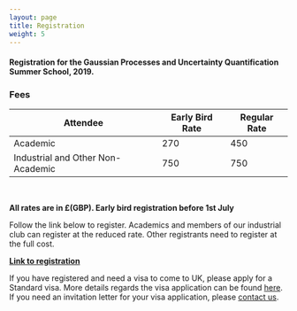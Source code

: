 ```yaml
---
layout: page
title: Registration
weight: 5
---
```


#### Registration for the Gaussian Processes and Uncertainty Quantification Summer School, 2019.

### Fees

Attendee                          | Early Bird Rate | Regular Rate
----------------------------------|-----------------|--------------
Academic                          |      270        |  450
Industrial and Other Non-Academic |      750        |  750

<br />

**All rates are in £(GBP). Early bird registration before 1st July**

Follow the link below to register. Academics and members of our
industrial club can register at the reduced rate. Other registrants need
to register at the full cost.


[**Link to registration**](https://onlineshop.shef.ac.uk/conferences-and-events/faculty-of-engineering/computer-science/summer-school-in-gaussian-processes-and-uncertainty-quantification)


If you have registered and need a visa to come to UK, please apply for a Standard visa. More details regards the visa application can be found
[here](https://www.gov.uk/standard-visitor-visa). If you need an
invitation letter for your visa application, please [contact us](mailto:mauricio.alvarez@sheffield.ac.uk).
